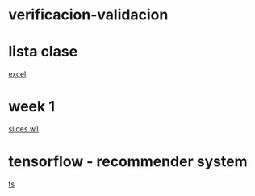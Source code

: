 # verificacion-validacion

# lista clase
[excel](https://docs.google.com/spreadsheets/d/1fhqItb7jyi3Xu53yMMlhXHcKx0TA9KmHYX-quA73lFs/edit?usp=sharing)

# week 1
[slides w1](https://docs.google.com/presentation/d/12h7RjwYmXD3clyz-s4RrJMJhlrmmN4DaJucOjhf8rbE/edit?usp=sharing)

# tensorflow - recommender system
[ts](https://docs.google.com/presentation/d/1PjtODU5tDMB9TkGUpPW9szM9tYjtskOlOmHZ1UaMYZg/edit?usp=sharing)

